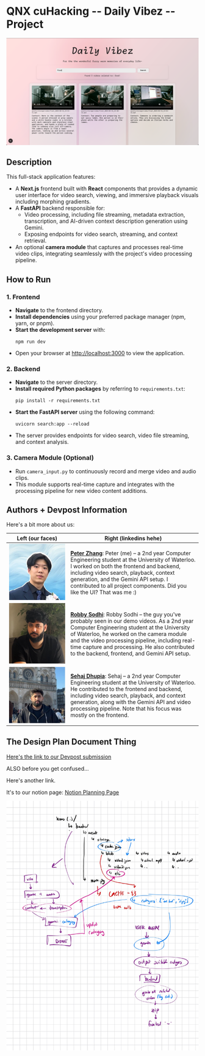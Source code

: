 # QNX cuHacking -- Daily Vibez -- Project

![QNX cuHacking](docs/image1.png)

## Description

This full-stack application features:

- A **Next.js** frontend built with **React** components that provides a dynamic user interface for video search, viewing, and immersive playback visuals including morphing gradients.
- A **FastAPI** backend responsible for:
  - Video processing, including file streaming, metadata extraction, transcription, and AI-driven context description generation using Gemini.
  - Exposing endpoints for video search, streaming, and context retrieval.
- An optional **camera module** that captures and processes real-time video clips, integrating seamlessly with the project's video processing pipeline.

## How to Run

### 1. Frontend

- **Navigate** to the frontend directory.
- **Install dependencies** using your preferred package manager (npm, yarn, or pnpm).
- **Start the development server** with:
  ```
  npm run dev
  ```
- Open your browser at [http://localhost:3000](http://localhost:3000) to view the application.

### 2. Backend

- **Navigate** to the server directory.
- **Install required Python packages** by referring to `requirements.txt`:
  ```
  pip install -r requirements.txt
  ```
- **Start the FastAPI server** using the following command:
  ```
  uvicorn search:app --reload
  ```
- The server provides endpoints for video search, video file streaming, and context analysis.

### 3. Camera Module (Optional)

- Run `camera_input.py` to continuously record and merge video and audio clips.
- This module supports real-time capture and integrates with the processing pipeline for new video content additions.

## Authors + Devpost Information

Here's a bit more about us:

| Left (our faces)                             | Right (linkedins hehe)                                                                                                                                                                                                                                                                                                                                                                  |
| -------------------------------------------- | --------------------------------------------------------------------------------------------------------------------------------------------------------------------------------------------------------------------------------------------------------------------------------------------------------------------------------------------------------------------------------------- |
| ![Peter Image](docs/1719787717158.jpeg)      | **[Peter Zhang](https://www.linkedin.com/in/peterzhang1/)**: Peter (me) – a 2nd year Computer Engineering student at the University of Waterloo. I worked on both the frontend and backend, including video search, playback, context generation, and the Gemini API setup. I contributed to all project components. Did you like the UI? That was me :)                                |
| ![Robby Sodhi](docs/IMG_B2163EC77FD6-1.jpeg) | **[Robby Sodhi](https://www.linkedin.com/in/robby-sodhi/)**: Robby Sodhi – the guy you've probably seen in our demo videos. As a 2nd year Computer Engineering student at the University of Waterloo, he worked on the camera module and the video processing pipeline, including real-time capture and processing. He also contributed to the backend, frontend, and Gemini API setup. |
| ![Sehaj Dhupia](docs/1738953239469.jpeg)     | **[Sehaj Dhupia](https://www.linkedin.com/in/sehaj-dhupia/)**: Sehaj – a 2nd year Computer Engineering student at the University of Waterloo. He contributed to the frontend and backend, including video search, playback, and context generation, along with the Gemini API and video processing pipeline. Note that his focus was mostly on the frontend.                            |

## The Design Plan Document Thing

[Here's the link to our Devpost submission](https://devpost.com/software/timeless-ai-olbzuw)

ALSO before you get confused...

Here's another link.

It's to our notion page: [Notion Planning Page](https://cyan-pine-4d3.notion.site/Hackathon-cuhacking-1b75eca3b9df804dad91e6c59c6350ff?pvs=4)

![The Design Plan](docs/image.jpeg)
